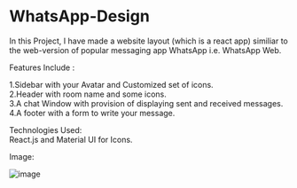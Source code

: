 # WhatsApp-Design


In this Project, I have made a website layout (which is a react app) similiar to the web-version of popular messaging app WhatsApp  i.e. WhatsApp Web.

Features Include :

1.Sidebar with your Avatar and Customized set of icons.<br/>
2.Header with room name and some icons.</br>
3.A chat Window with provision of displaying sent and received messages.</br>
4.A footer with a form to write your message.</br>

Technologies Used:</br>
React.js and Material UI for Icons.</br>


Image:</br>

![image](https://user-images.githubusercontent.com/78643058/122679315-f875b600-d207-11eb-8213-2969dc61a8bb.png)



 
